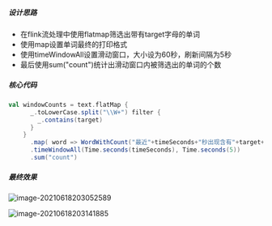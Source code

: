 ##### 设计思路

* 在flink流处理中使用flatmap筛选出带有target字母的单词
* 使用map设置单词最终的打印格式
* 使用timeWindowAll设置滑动窗口，大小设为60秒，刷新间隔为5秒
* 最后使用sum("count")统计出滑动窗口内被筛选出的单词的个数

##### 核心代码

``` scala
val windowCounts = text.flatMap {
      _.toLowerCase.split("\\W+") filter {
        _.contains(target)
      }
    }
      .map( word => WordWithCount("最近"+timeSeconds+"秒出现含有"+target+"的单词个数", 1))
      .timeWindowAll(Time.seconds(timeSeconds), Time.seconds(5))
      .sum("count")
```

##### 最终效果

![image-20210618203052589](C:\Users\yujkl\AppData\Roaming\Typora\typora-user-images\image-20210618203052589.png)

![image-20210618203141885](C:\Users\yujkl\AppData\Roaming\Typora\typora-user-images\image-20210618203141885.png)

